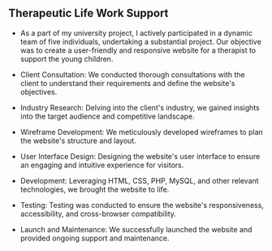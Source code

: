 ## Therapeutic Life Work Support 

* As a part of my university project, I actively participated in a dynamic team of five individuals, undertaking a substantial project. Our objective was to create a user-friendly and responsive website for a     therapist to support the young children.

* Client Consultation: We conducted thorough consultations with the client to understand their requirements and define the website's objectives.
  
* Industry Research: Delving into the client's industry, we gained insights into the target audience and competitive landscape.
  
* Wireframe Development: We meticulously developed wireframes to plan the website's structure and layout.
  
* User Interface Design: Designing the website's user interface to ensure an engaging and intuitive experience for visitors.

* Development: Leveraging HTML, CSS, PHP, MySQL, and other relevant technologies, we brought the website to life.

* Testing: Testing was conducted to ensure the website's responsiveness, accessibility, and cross-browser compatibility.

* Launch and Maintenance: We successfully launched the website and provided ongoing support and maintenance.
